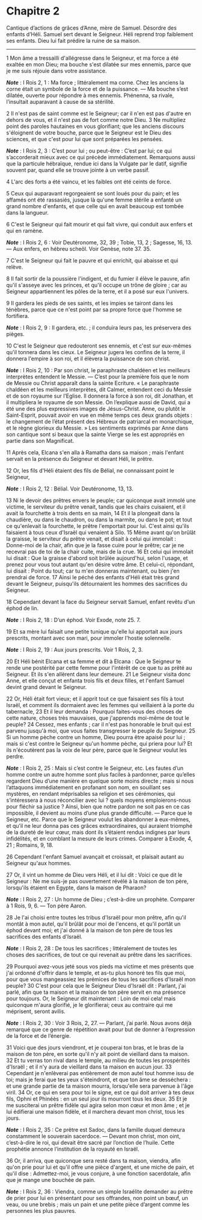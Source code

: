 # Chapitre 2

Cantique d’actions de grâces d’Anne, mère de Samuel.
Désordre des enfants d’Héli.
Samuel sert devant le Seigneur.
Héli reprend trop faiblement ses enfants.
Dieu lui fait prédire la ruine de sa maison.

***

1 Mon âme a tressailli d'allégresse dans le Seigneur, et ma force a été exaltée en mon Dieu; ma bouche s'est dilatée sur mes ennemis, parce que je me suis réjouie dans votre assistance.

***Note*** :  I Rois 2, 1 : Ma force ; littéralement ma corne. Chez les anciens la corne était un symbole de la force et de la puissance. ― Ma bouche s’est dilatée, ouverte pour répondre à mes ennemis. Phénenna, sa rivale, l’insultait auparavant à cause de sa stérilité.


2 Il n'est pas de saint comme est le Seigneur; car il n'en est pas d'autre en dehors de vous, et il n'est pas de fort comme notre Dieu. 3 Ne multipliez point des paroles hautaines en vous glorifiant; que les anciens discours s'éloignent de votre bouche, parce que le Seigneur est le Dieu des sciences, et que c'est pour lui que sont préparées les pensées.

***Note*** :  I Rois 2, 3 : C’est pour lui ; ou peut-être : C’est par lui; ce qui s’accorderait mieux avec ce qui précède immédiatement. Remarquons aussi que la particule hébraïque, rendue ici dans la Vulgate par le datif, signifie souvent par, quand elle se trouve jointe à un verbe passif.


4 L'arc des forts a été vaincu, et les faibles ont été ceints de force.


5 Ceux qui auparavant regorgeaient se sont loués pour du pain; et les affamés ont été rassasiés, jusque là qu'une femme stérile a enfanté un grand nombre d'enfants, et que celle qui en avait beaucoup est tombée dans la langueur.


6 C'est le Seigneur qui fait mourir et qui fait vivre, qui conduit aux enfers et qui en ramène.

***Note*** :  I Rois 2, 6 : Voir Deutéronome, 32, 39 ; Tobie, 13, 2 ; Sagesse, 16, 13. ― Aux enfers, en hébreu scheôl. Voir Genèse, note 37. 35.

7 C'est le Seigneur qui fait le pauvre et qui enrichit, qui abaisse et qui relève.


8 Il fait sortir de la poussière l'indigent, et du fumier il élève le pauvre, afin qu'il s'asseye avec les princes, et qu'il occupe un trône de gloire ; car au Seigneur appartiennent les pôles de la terre, et il a posé sur eux l'univers.


9 Il gardera les pieds de ses saints, et les impies se tairont dans les ténèbres, parce que ce n'est point par sa propre force que l'homme se fortifiera.

***Note*** :  I Rois 2, 9 : Il gardera, etc. ; il conduira leurs pas, les préservera des pièges.

10 C'est le Seigneur que redouteront ses ennemis, et c'est sur eux-mêmes qu'il tonnera dans les cieux. Le Seigneur jugera les confins de la terre, il donnera l'empire à son roi, et il élèvera la puissance de son christ.

***Note*** :  I Rois 2, 10 : Par son christ, le paraphraste chaldéen et les meilleurs interprètes entendent le Messie. ― C’est pour la première fois que le nom de Messie ou Christ apparaît dans la sainte Ecriture. « Le paraphraste chaldéen et les meilleurs interprètes, dit Calmer, entendent ceci du Messie et de son royaume sur l’Eglise. Il donnera la force à son roi, dit Jonathan, et il multipliera le royaume de son Messie. On l’explique aussi de David, qui a été une des plus expressives images de Jésus-Christ. Anne, ou plutôt le Saint-Esprit, pouvait avoir en vue en même temps ces deux grands objets : le changement de l’état présent des Hébreux de patriarcal en monarchique, et le règne glorieux du Messie. » Les sentiments exprimés par Anne dans son cantique sont si beaux que la sainte Vierge se les est appropriés en partie dans son Magnificat.


11 Après cela, Elcana s'en alla à Ramatha dans sa maison ; mais l'enfant servait en la présence du Seigneur et devant Héli, le prêtre.


12 Or, les fils d'Héli étaient des fils de Bélial, ne connaissant point le Seigneur,

***Note*** :  I Rois 2, 12 : Bélial. Voir Deutéronome, 13, 13.

13 Ni le devoir des prêtres envers le peuple; car quiconque avait immolé une victime, le serviteur du prêtre venait, tandis que les chairs cuisaient, et il avait la fourchette à trois dents en sa main, 14 Et il la plongeait dans la chaudière, ou dans le chaudron, ou dans la marmite, ou dans le pot; et tout ce qu'enlevait la fourchette, le prêtre l'emportait pour lui. C'est ainsi qu'ils faisaient à tous ceux d'Israël qui venaient à Silo. 15 Même avant qu'on brûlât la graisse, le serviteur du prêtre venait, et disait à celui qui immolait : Donne-moi de la chair, afin que je la fasse cuire pour le prêtre; car je ne recevrai pas de toi de la chair cuite, mais de la crue. 16 Et celui qui immolait lui disait : Que la graisse d'abord soit brûlée aujourd'hui, selon l'usage, et prenez pour vous tout autant qu'en désire votre âme. Et celui-ci, répondant, lui disait : Point du tout; car tu m'en donneras maintenant, ou bien j'en prendrai de force. 17 Ainsi le péché des enfants d'Héli était très grand devant le Seigneur,
puisqu'ils détournaient les hommes des sacrifices du Seigneur.


18 Cependant devant la face du Seigneur servait Samuel, enfant revêtu d'un éphod de lin.

***Note*** :  I Rois 2, 18 : D’un éphod. Voir Exode, note 25. 7.

19 Et sa mère lui faisait une petite tunique qu'elle lui apportait aux jours prescrits, montant avec son mari, pour immoler l'hostie solennelle.

***Note*** :  I Rois 2, 19 : Aux jours prescrits. Voir 1 Rois, 2, 3.

20 Et Héli bénit Elcana et sa femme et dit à Elcana : Que le Seigneur te rende une postérité par cette femme pour l'intérêt de ce que tu as prêté au Seigneur. Et ils s'en allèrent dans leur demeure. 21 Le Seigneur visita donc Anne, et elle conçut et enfanta trois fils et deux filles, et l'enfant Samuel devint grand devant le Seigneur.


22 Or, Héli était fort vieux; et il apprit tout ce que faisaient ses fils à tout Israël, et comment ils dormaient avec les femmes qui veillaient à la porte du tabernacle, 23 Et il leur demanda : Pourquoi faites-vous des choses de cette nature, choses très mauvaises, que j'apprends moi-même de tout le peuple? 24 Cessez, mes enfants ; car il n'est pas honorable le bruit qui est parvenu jusqu'à moi, que vous faites transgresser le peuple du Seigneur. 25 Si un homme pèche contre un homme, Dieu pourra être apaisé pour lui ; mais si c'est contre le Seigneur qu'un homme pèche, qui priera pour lui? Et ils n'écoutèrent pas la voix de leur père, parce que le Seigneur voulut les perdre.

***Note*** :  I Rois 2, 25 : Mais si c’est contre le Seigneur, etc. Les fautes d’un homme contre un autre homme sont plus faciles à pardonner, parce qu’elles regardent Dieu d’une manière en quelque sorte moins directe ; mais si nous l’attaquons immédiatement en profanant son nom, en souillant ses mystères, en rendant méprisables sa religion et ses cérémonies, qui s’intéressera à nous réconcilier avec lui ? quels moyens emploierons-nous pour fléchir sa justice ? Ainsi, bien que notre pardon ne soit pas en ce cas impossible, il devient au moins d’une plus grande difficulté. ― Parce que le Seigneur, etc. Parce que le Seigneur voulut les abandonner à eux-mêmes, et qu’il ne leur donna pas ces grâces extraordinaires, qui auraient triomphé de la dureté de leur cœur, mais dont ils s’étaient rendus indignes par leurs infidélités, et en comblant la mesure de leurs crimes. Comparer à Exode, 4, 21 ; Romains, 9, 18.


26 Cependant l'enfant Samuel avançait et croissait, et plaisait autant au Seigneur qu'aux hommes.


27 Or, il vint un homme de Dieu vers Héli, et il lui dit : Voici ce que dit le Seigneur : Ne me suis-je pas ouvertement révélé à la maison de ton père, lorsqu'ils étaient en Egypte, dans la maison de Pharaon?

***Note*** :  I Rois 2, 27 : Un homme de Dieu ; c’est-à-dire un prophète. Comparer à 1 Rois, 9, 6. ― Ton père Aaron.

28 Je l'ai choisi entre toutes les tribus d'Israël pour mon prêtre, afin qu'il montât à mon autel, qu'il brûlât pour moi de l'encens, et qu'il portât un éphod devant moi; et j'ai donné à la maison de ton père de tous les sacrifices des enfants d'Israël.

***Note*** :  I Rois 2, 28 : De tous les sacrifices ; littéralement de toutes les choses des sacrifices, de tout ce qui revenait au prêtre dans les sacrifices.

29 Pourquoi avez-vous jeté sous vos pieds ma victime et mes présents que j'ai ordonné d'offrir dans le temple, et as-tu plus honoré tes fils que moi, pour que vous mangeassiez les prémices de tous les sacrifices d'Israël mon peuple? 30 C'est pour cela que le Seigneur Dieu d'Israël dit : Parlant, j'ai parlé, afin que ta maison et la maison de ton père servit en ma présence pour toujours. Or, le Seigneur dit maintenant : Loin de moi cela! mais quiconque m'aura glorifié, je le glorifierai; ceux au contraire qui me méprisent, seront avilis.

***Note*** :  I Rois 2, 30 : Voir 3 Rois, 2, 27. ― Parlant, j’ai parlé. Nous avons déjà remarqué que ce genre de répétition avait pour but de donner à l’expression de la force et de l’énergie.

31 Voici que des jours viendront, et je couperai ton bras, et le bras de la maison de ton père, en sorte qu'il n'y ait point de vieillard dans ta maison. 32 Et tu verras ton rival dans le temple, au milieu de toutes les prospérités d'Israël ; et il n'y aura de vieillard dans ta maison en aucun jour. 33 Cependant je n'enlèverai pas entièrement de mon autel tout homme issu de toi; mais je ferai que tes yeux s'éteindront, et que ton âme se desséchera : et une grande partie de ta maison mourra, lorsqu'elle sera parvenue à l'âge viril. 34 Or, ce qui en sera pour toi le signe, est ce qui doit arriver à tes deux fils, Ophni et Phinéès : en un seul jour ils mourront tous les deux. 35 Et je me susciterai un prêtre fidèle qui agira selon mon cœur et mon âme ; et je lui édifierai une maison fidèle, et il marchera devant mon christ, tous les jours.

***Note*** :  I Rois 2, 35 : Ce prêtre est Sadoc, dans la famille duquel demeura constamment le souverain sacerdoce. ― Devant mon christ, mon oint, c’est-à-dire le roi, qui devait être sacré par l’onction de l’huile. Cette prophétie annonce l’institution de la royauté en Israël.

36 Or, il arriva, que quiconque sera resté dans ta maison, viendra, afin qu'on prie pour lui et qu'il offre une pièce d'argent, et une miche de pain, et qu'il dise : Admettez-moi, je vous conjure, à une fonction sacerdotale, afin que je mange une bouchée de pain.

***Note*** :  I Rois 2, 36 : Viendra, comme un simple Israélite demander au prêtre de prier pour lui en présentant pour ses offrandes, non point un bœuf, un veau, ou une brebis ; mais un pain et une petite pièce d’argent comme les personnes les plus pauvres.

